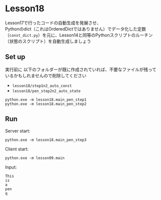 # Lesson18

Lesson17で行ったコードの自動生成を発展させ、  
Pythonのdict（これはOrderedDictではありません）でデータ化した定数（`const_dict.py`）を元に、Lesson14と同等のPythonスクリプトのルーチン（状態のスクリプト）を自動生成しましょう  

## Set up

実行前に 以下のフォルダーが既に作成されていれば、不要なファイルが残っているかもしれませんので削除してください

- `lesson18/step1n2_auto_const`
- `lesson18/pen_step2n2_auto_state`

```shell
python.exe -m lesson18.main_pen_step1
python.exe -m lesson18.main_pen_step2
```

## Run

Server start:  

```shell
python.exe -m lesson18.main_pen_step3
```

Client start:  

```shell
python.exe -m lesson09.main
```

Input:  

```shell
This
is
a
pen
q
```
